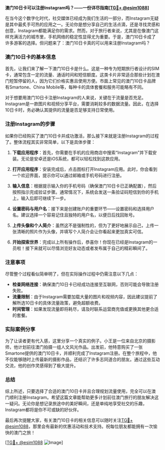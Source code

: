 **澳门10日卡可以注册Instagram吗？——一份详尽指南[[TG💪+ @esim1088](https://t.me/s/esim1088)]**

在当今这个数字化时代，社交媒体已经成为我们生活的一部分，而Instagram无疑是其中最炙手可热的应用之一。无论你是想分享自己的生活点滴，还是寻找灵感和创意，Instagram都能满足你的需求。然而，对于旅行者来说，尤其是在像澳门这样充满活力的城市里，手机网络的稳定性显得尤为重要。于是，澳门10日卡成了许多游客的选择。但问题来了：澳门10日卡真的可以用来注册Instagram吗？

### 澳门10日卡的基本信息

首先，让我们来了解一下澳门10日卡是什么。这是一种专为短期旅行者设计的SIM卡，通常包含一定的流量、通话时间和短信额度。这类卡片非常适合那些计划在澳门短暂停留的人，因为它们价格实惠且使用方便。市面上常见的澳门10日卡品牌有Smartone、China Mobile等，每种卡的具体套餐和服务可能略有不同。

对于想要用澳门10日卡注册Instagram的人来说，关键在于流量是否充足。Instagram是一款图片和视频分享平台，需要消耗较多的数据流量。因此，在选择10日卡时，务必确认其提供的流量是否足够支持日常使用。

### 注册Instagram的步骤

如果你已经购买了澳门10日卡并成功激活，那么接下来就是注册Instagram的过程了。整体流程其实非常简单，以下是具体步骤：

1. **下载应用程序**：首先，你需要在手机的应用商店中搜索“Instagram”并下载安装。无论是安卓还是iOS系统，都可以轻松找到这款应用。
   
2. **打开应用程序**：安装完成后，点击图标打开Instagram应用。此时，你会看到一个欢迎界面，提示你可以通过邮箱或手机号码进行注册。

3. **输入信息**：根据提示输入你的手机号码（确保澳门10日卡已正确配置），然后按照指示完成验证步骤。通常情况下，系统会发送一条验证码短信到你的手机上，输入后即可继续下一步。

4. **设置密码与用户名**：接下来是创建账户的重要环节——设置密码和选择用户名。建议选择一个容易记住且独特的用户名，以便日后找回账号。

5. **上传头像和个人简介**：虽然这不是强制性的，但为了更好地展示自己，上传一张清晰的照片作为头像，并填写个人简介会让你看起来更加真实可信。

6. **开始探索世界**：完成以上所有操作后，恭喜你！你现在已经是Instagram的一员啦！接下来就可以尽情浏览好友动态或者发布属于自己的精彩瞬间了。

### 注意事项

尽管整个过程看似简单明了，但在实际操作过程中仍需注意以下几点：

- **检查网络连接**：确保澳门10日卡已经成功连接至互联网，否则可能会导致注册失败。
- **流量限制**：由于Instagram需要加载大量的图片和视频内容，因此建议提前了解所选10日卡的具体流量政策，避免超额收费。
- **时间管理**：如果发现流量即将耗尽，请及时联系运营商充值或更换其他更合适的套餐。

### 实际案例分享

为了让读者更有代入感，这里分享一个真实的例子。小王是一位来自北京的摄影师，他计划前往澳门拍摄一组人文风光作品。出发前，他特意购买了一张Smartone提供的澳门10日卡，并顺利完成了Instagram注册。在整个旅程中，他不仅能够随时上传最新的摄影作品，还结识了许多志同道合的朋友。通过这些互动交流，他的创作灵感得到了极大提升。

### 总结

综上所述，只要选择了合适的澳门10日卡并且合理规划流量使用，完全可以在澳门顺利注册Instagram。希望这篇文章能帮助更多计划前往澳门旅行的朋友解决这一疑问。无论你是想记录旅途中的美好瞬间，还是单纯地享受社交的乐趣，Instagram都将是你不可或缺的好伙伴。

最后再次提醒大家，有关澳门10日卡的相关信息可以随时关注[TG💪+ @esim1088](https://t.me/s/esim1088)，那里会有最新的优惠活动和技术支持。祝每位朋友都能拥有一次愉快的澳门之旅！

[[TG💪+ @esim1088](https://t.me/s/esim1088) ![Image](https://i.postimg.cc/4NQfJmqS/Snipaste-2025-05-13-00-14-12.png)]